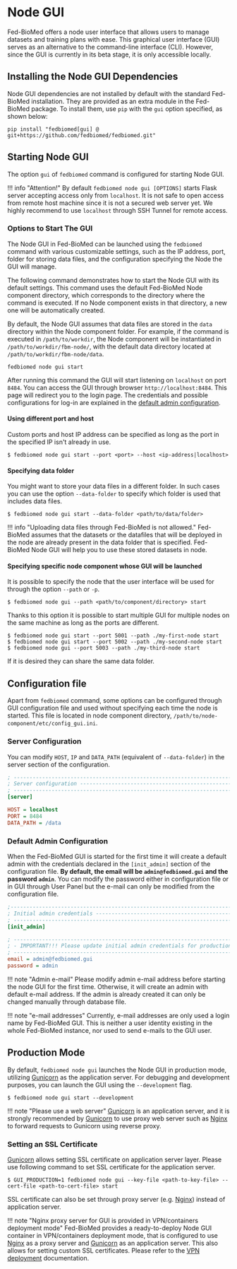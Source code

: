 # Node GUI

Fed-BioMed offers a node user interface that allows users to manage datasets and training plans with ease. This graphical user interface (GUI) serves as an alternative to the command-line interface (CLI). However, since the GUI is currently in its beta stage, it is only accessible locally.

## Installing the Node GUI Dependencies

Node GUI dependencies are not installed by default with the standard Fed-BioMed installation. They are provided as an extra module in the Fed-BioMed package. To install them, use `pip` with the `gui` option specified, as shown below:

```
pip install "fedbiomed[gui] @ git+https://github.com/fedbiomed/fedbiomed.git"
```


## Starting Node GUI

The option `gui` of `fedbiomed` command is configured for starting Node GUI.

!!! info "Attention!"
    By default `fedbiomed node gui [OPTIONS]` starts Flask server accepting access only from
    `localhost`. It is not safe to open access from remote host machine since it is not a secured
    web server yet. We highly recommend to use `localhost` through SSH Tunnel for remote access.


### Options to Start The GUI


The Node GUI in Fed-BioMed can be launched using the `fedbiomed` command with various customizable settings, such as the IP address, port, folder for storing data files, and the configuration specifying the Node the GUI will manage.

The following command demonstrates how to start the Node GUI with its default settings. This command uses the default Fed-BioMed Node component directory, which corresponds to the directory where the command is executed. If no Node component exists in that directory, a new one will be automatically created.

By default, the Node GUI assumes that data files are stored in the `data` directory within the Node component folder. For example, if the command is executed in `/path/to/workdir`, the Node component will be instantiated in `/path/to/workdir/fbm-node/`, with the default data directory located at `/path/to/workdir/fbm-node/data`.

```
fedbiomed node gui start
```

After running this command the GUI will start listening on `localhost` on port `8484`. You can access the GUI through browser `http://localhost:8484`. This page will redirect you to the login page. The credentials and possible configurations for log-in are explained in the [default admin configuration](#default-admin-configuration).

#### Using different port and host

Custom ports and host IP address can be specified as long as the port in the specified IP isn't already in use.

```shell
$ fedbiomed node gui start --port <port> --host <ip-address|localhost>
```


#### Specifying data folder

You might want to store your data files in a different folder. In such cases you can use the option `--data-folder` to specify which folder is used that includes data files.

````
$ fedbiomed node gui start --data-folder <path/to/data/folder>
````

!!! info "Uploading data files through Fed-BioMed is not allowed."
    Fed-BioMed assumes that the datasets or the datafiles that will be deployed in the node are already present in the data folder that is specified. Fed-BioMed Node GUI will help you to use these stored datasets in node.

#### Specifying specific node component whose GUI will be launched

It is possible to specify the node that the user interface will be used for through the option `--path` or `-p`.

````
$ fedbiomed node gui --path <path/to/component/directory> start
````

Thanks to this option it is possible to start multiple GUI for multiple nodes on the same machine as long as the ports are different.


```shell
$ fedbiomed node gui start --port 5001 --path ./my-first-node start
$ fedbiomed node gui start --port 5002 --path ./my-second-node start
$ fedbiomed node gui --port 5003 --path ./my-third-node start
```

If it is desired they can share the same data folder.


## Configuration file

Apart from `fedbiomed` command, some options can be configured through GUI configuration file and used without specifying each time the node is started. This file is located in node component directory, `/path/to/node-component/etc/config_gui.ini`.


### Server Configuration

You can modify `HOST`, `IP` and `DATA_PATH` (equivalent of `--data-folder`) in the server section of the configuration.

```ini
; --------------------------------------------------------------------------------------------
; Server configuration -----------------------------------------------------------------------
; --------------------------------------------------------------------------------------------
[server]

HOST = localhost
PORT = 8484
DATA_PATH = /data
```

### Default Admin Configuration

When the Fed-BioMed GUI is started for the first time it will create a default admin with the credentials declared in the `[init_admin]` section of the configuration file. **By default, the email  will be `admin@fedbiomed.gui` and the password `admin`**. You can modify the password either in configuration file or in GUI through User Panel but the e-mail can only be modified from the configuration file.


```ini
;---------------------------------------------------------------------------------------------
; Initial admin credentials ------------------------------------------------------------------
; --------------------------------------------------------------------------------------------
[init_admin]

; --------------------------------------------------------------------------------------------
; - IMPORTANT!!! Please update initial admin credentials for production ----------------------
; --------------------------------------------------------------------------------------------
email = admin@fedbiomed.gui
password = admin
```

!!! note "Admin e-mail"
    Please modify admin e-mail address before starting the node GUI for the first time.
    Otherwise, it will create an admin with default
    e-mail address. If the admin is already created it can only be changed manually through database file.

!!! note "e-mail addresses"
    Currently, e-mail addresses are only used a login name by Fed-BioMed GUI. This is neither a user
    identity existing in the whole Fed-BioMed instance, nor used to send e-mails to the GUI user.

## Production Mode

By default, `fedbiomed node gui` launches the Node GUI in production mode, utilizing [Gunicorn](https://gunicorn.org/) as the application server. For debugging and development purposes, you can launch the GUI using the `--development` flag.

```shell
$ fedbiomed node gui start --development
```


!!! note "Please use a web server"
    [Gunicorn](https://gunicorn.org/) is an application server, and it is strongly recommended by [Gunicorn](https://gunicorn.org/)
    to use proxy web server such as [Nginx](https://www.nginx.com/) to  forward requests to Gunicorn using reverse proxy.

### Setting an SSL Certificate

[Gunicorn](https://gunicorn.org/) allows setting SSL certificate on application server layer. Please use following command to set SSL
certificate for the application server.

```shell
$ GUI_PRODUCTION=1 fedbiomed node gui --key-file <path-to-key-file> --cert-file <path-to-cert-file> start
```

SSL certificate can also be set through proxy server (e.g. [Nginx](https://www.nginx.com/)) instead of application server.

!!! note "Nginx proxy server for GUI is provided in VPN/containers deployment mode"
    Fed-BioMed provides a ready-to-deploy Node GUI container in VPN/containers deployment mode, that is configured to use [Nginx](https://www.nginx.com/) as a
    proxy server and [Gunicorn](https://gunicorn.org/) as an application server. This also allows for setting custom SSL certificates.
    Please refer to the  [VPN deployment](../deployment/deployment-vpn.md) documentation.

